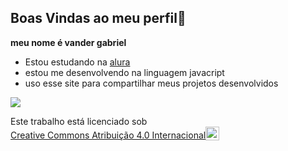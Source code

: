 ##   Boas Vindas ao meu perfil💙
**meu nome é vander gabriel**
-   Estou estudando na [alura](https://WWW.ALURA.COM.BR)
-   estou me desenvolvendo na linguagem javacript
-   uso esse site para compartilhar meus projetos desenvolvidos


![](https://media.tenor.com/LO5LF4ge6jgAAAAM/teq-ultimate-gohan-teen-gohan.gif)


<p xmlns:cc="http://creativecommons.org/ns#" >Este trabalho está licenciado sob <a href="https://creativecommons.org/licenses/by/4.0/?ref=chooser-v1" target="_blank" rel="license noopener noreferrer" style="display:inline-block;" >Creative Commons Atribuição 4.0 Internacional<img style="altura:22px!importante; margem-esquerda: 3px; vertical-align:text-bottom;" src="https://mirrors.creativecommons.org/presskit/icons/cc.svg?ref=chooser-v1" alt=""><img style="height:22px!important; margem-esquerda: 3px; vertical-align:text-bottom;" src="https://mirrors.creativecommons.org/presskit/icons/by.svg?ref=chooser-v1" alt=""></a></p>
